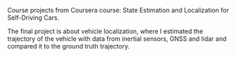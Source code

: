 Course projects from Coursera course: State Estimation and Localization for Self-Driving Cars.

The final project is about vehicle localization, where I estimated the trajectory of the vehicle with data from inertial sensors, GNSS and lidar and compared it to the ground truth trajectory.